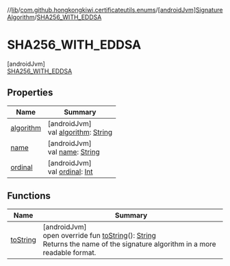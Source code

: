 //[lib](../../../../index.md)/[com.github.hongkongkiwi.certificateutils.enums](../../index.md)/[[androidJvm]SignatureAlgorithm](../index.md)/[SHA256_WITH_EDDSA](index.md)

# SHA256_WITH_EDDSA

[androidJvm]\
[SHA256_WITH_EDDSA](index.md)

## Properties

| Name | Summary |
|---|---|
| [algorithm](../algorithm.md) | [androidJvm]<br>val [algorithm](../algorithm.md): [String](https://kotlinlang.org/api/latest/jvm/stdlib/kotlin/-string/index.html) |
| [name](../-s-h-a512_-w-i-t-h_-e-d-d-s-a/index.md#-372974862%2FProperties%2F-1973928616) | [androidJvm]<br>val [name](../-s-h-a512_-w-i-t-h_-e-d-d-s-a/index.md#-372974862%2FProperties%2F-1973928616): [String](https://kotlinlang.org/api/latest/jvm/stdlib/kotlin/-string/index.html) |
| [ordinal](../-s-h-a512_-w-i-t-h_-e-d-d-s-a/index.md#-739389684%2FProperties%2F-1973928616) | [androidJvm]<br>val [ordinal](../-s-h-a512_-w-i-t-h_-e-d-d-s-a/index.md#-739389684%2FProperties%2F-1973928616): [Int](https://kotlinlang.org/api/latest/jvm/stdlib/kotlin/-int/index.html) |

## Functions

| Name | Summary |
|---|---|
| [toString](../to-string.md) | [androidJvm]<br>open override fun [toString](../to-string.md)(): [String](https://kotlinlang.org/api/latest/jvm/stdlib/kotlin/-string/index.html)<br>Returns the name of the signature algorithm in a more readable format. |
